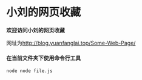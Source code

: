 # 小刘的网页收藏

**欢迎访问小刘的网页收藏**

网址为<http://blog.yuanfanglai.top/Some-Web-Page/>



#### 在当前文件夹下使用命令行工具

````
node node file.js
````


